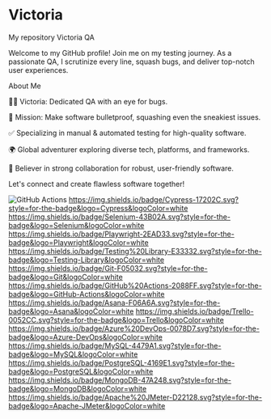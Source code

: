 # Victoria
My repository
Victoria QA

Welcome to my GitHub profile! Join me on my testing journey. As a passionate QA, I scrutinize every line, squash bugs, and deliver top-notch user experiences.

About Me

👩‍💻 Victoria: Dedicated QA with an eye for bugs.

🐞 Mission: Make software bulletproof, squashing even the sneakiest issues.

✅ Specializing in manual & automated testing for high-quality software.

🌍 Global adventurer exploring diverse tech, platforms, and frameworks.

🤝 Believer in strong collaboration for robust, user-friendly software.

Let's connect and create flawless software together!

![GitHub Actions](https://img.shields.io/badge/github%20actions-%232671E5.svg?style=for-the-badge&logo=githubactions&logoColor=white)
https://img.shields.io/badge/Cypress-17202C.svg?style=for-the-badge&logo=Cypress&logoColor=white
https://img.shields.io/badge/Selenium-43B02A.svg?style=for-the-badge&logo=Selenium&logoColor=white
https://img.shields.io/badge/Playwright-2EAD33.svg?style=for-the-badge&logo=Playwright&logoColor=white
https://img.shields.io/badge/Testing%20Library-E33332.svg?style=for-the-badge&logo=Testing-Library&logoColor=white
https://img.shields.io/badge/Git-F05032.svg?style=for-the-badge&logo=Git&logoColor=white
https://img.shields.io/badge/GitHub%20Actions-2088FF.svg?style=for-the-badge&logo=GitHub-Actions&logoColor=white
https://img.shields.io/badge/Asana-F06A6A.svg?style=for-the-badge&logo=Asana&logoColor=white
https://img.shields.io/badge/Trello-0052CC.svg?style=for-the-badge&logo=Trello&logoColor=white
https://img.shields.io/badge/Azure%20DevOps-0078D7.svg?style=for-the-badge&logo=Azure-DevOps&logoColor=white
https://img.shields.io/badge/MySQL-4479A1.svg?style=for-the-badge&logo=MySQL&logoColor=white
https://img.shields.io/badge/PostgreSQL-4169E1.svg?style=for-the-badge&logo=PostgreSQL&logoColor=white
https://img.shields.io/badge/MongoDB-47A248.svg?style=for-the-badge&logo=MongoDB&logoColor=white
https://img.shields.io/badge/Apache%20JMeter-D22128.svg?style=for-the-badge&logo=Apache-JMeter&logoColor=white
